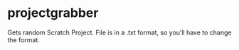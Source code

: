 # projectgrabber
Gets random Scratch Project. File is in a .txt format, so you’ll have to change the format.
